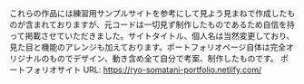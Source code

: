 これらの作品には練習用サンプルサイトを参考にして見よう見まねで作成したものが含まれておりますが、元コードは一切見ず制作したものであるため自信を持って掲載させていただきました。サイトタイトル、個人名は当然変更しており、見た目と機能のアレンジも加えております。ポートフォリオページ自体は完全オリジナルのものでデザイン、動き含め全て自分で考案、制作したものです。
ポートフォリオサイト URL: https://ryo-somatani-portfolio.netlify.com/
